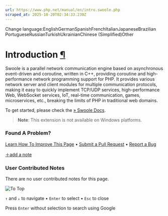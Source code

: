 ```yaml
---
url: https://www.php.net/manual/en/intro.swoole.php
scraped_at: 2025-10-20T02:34:33.230Z
---
```


Change language:EnglishGermanSpanishFrenchItalianJapaneseBrazilian PortugueseRussianTurkishUkrainianChinese (Simplified)Other

# Introduction [¶](https://www.php.net/manual/en/intro.swoole.php\#intro.swoole)

Swoole is a parallel network communication engine based on asynchronous event-driven and coroutine,
written in C++, providing coroutine and high-performance network programming support for PHP.
It provides various network server and client modules for multiple communication protocols, making it easy to
quickly implement TCP/UDP services, high-performance Web, WebSocket services, IoT, real-time communication, games,
microservices, etc., breaking the limits of PHP in traditional web domains.

To get started, please check the [» Swoole Docs](https://wiki.swoole.com/).


> **Note**: This extension is not
> available on Windows platforms.

### Found A Problem?

[Learn How To Improve This Page](https://github.com/php/doc-base/blob/master/README.md "This will take you to our contribution guidelines on GitHub")
•
[Submit a Pull Request](https://github.com/php/doc-en/blob/master/reference/swoole/book.xml)
•
[Report a Bug](https://github.com/php/doc-en/issues/new?body=From%20manual%20page:%20https:%2F%2Fphp.net%2Fintro.swoole%0A%0A---)

[＋add a note](https://www.php.net/manual/add-note.php?sect=intro.swoole&repo=en&redirect=https://www.php.net/manual/en/intro.swoole.php)

### User Contributed Notes

There are no user contributed notes for this page.

![To Top](https://www.php.net/images/to-top@2x.png)

`↑` and `↓` to navigate •
`Enter` to select •
`Esc` to close


Press `Enter` without
selection to search using Google
